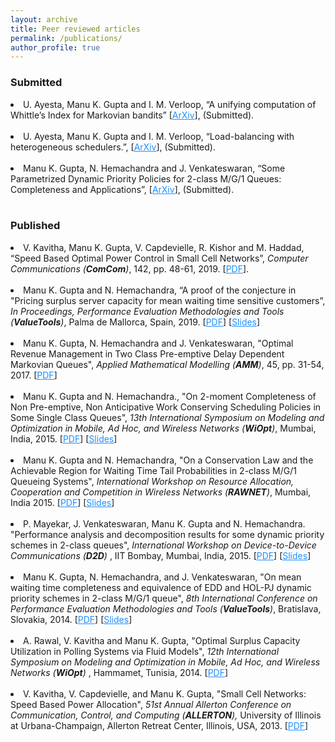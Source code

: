 ```yaml
---
layout: archive
title: Peer reviewed articles
permalink: /publications/
author_profile: true
---
```



<h3>Submitted</h3>



<li>U. Ayesta, Manu K. Gupta and I. M. Verloop, “A unifying computation of Whittle’s Index
for Markovian bandits” [<a href = "https://arxiv.org/pdf/1906.10946.pdf" target = "_blank"><span style="color:DodgerBlue;text-decoration: underline">ArXiv</span></a>], (Submitted).<br><br>
  
<li>U. Ayesta, Manu K. Gupta and I. M. Verloop, “Load-balancing with heterogeneous schedulers.”, [<a href = "https://arxiv.org/pdf/1810.07782.pdf" target = "_blank"><span style="color:DodgerBlue;text-decoration: underline">ArXiv</span></a>], (Submitted).<br><br>

<li>Manu K. Gupta, N. Hemachandra and J. Venkateswaran, “Some Parametrized Dynamic Priority Policies for 2-class M/G/1 Queues: Completeness and Applications”, [<a href = "https://arxiv.org/pdf/1804.03564.pdf" target = "_blank"><span style="color:DodgerBlue;text-decoration: underline">ArXiv</span></a>], (Submitted).<br><br>
 

<h3>Published</h3>

<li>V. Kavitha, Manu K. Gupta, V. Capdevielle, R. Kishor and M. Haddad, “Speed Based Optimal
Power Control in Small Cell Networks”, <i>Computer Communications (<b>ComCom</b>)</i>, 142,  pp. 48-61, 2019. [<a href="https://doi.org/10.1016/j.comcom.2019.04.009" target="_blank"><span style="color:DodgerBlue;text-decoration: underline">PDF</span></a>].<br><br>

<li>Manu K. Gupta and N. Hemachandra, “A proof of the conjecture in "Pricing surplus server capacity for mean waiting time sensitive customers”, <i>In Proceedings, Performance Evaluation Methodologies and Tools (<b>ValueTools</b>)</i>, Palma de Mallorca, Spain, 2019. [<a href="https://dl.acm.org/citation.cfm?doid=3306309.3306332" target="_blank"><span style="color:DodgerBlue;text-decoration: underline">PDF</span></a>] [<a href="https://manugupta-or.github.io/Slides/Valuetools2019proof.pdf" target="_blank"><span style="color:DodgerBlue;text-decoration: underline">Slides</span></a>] <br><br>


<li>Manu K. Gupta, N. Hemachandra and J. Venkateswaran, "Optimal Revenue Management in Two Class Pre-emptive Delay Dependent Markovian Queues", <i>Applied Mathematical Modelling (<b>AMM</b>)</i>, 45, pp. 31-54, 2017. [<a href="https://doi.org/10.1016/j.apm.2016.11.016" target="_blank"><span style="color:DodgerBlue;text-decoration: underline">PDF</span></a>]<br><br>



<li>Manu K. Gupta and N. Hemachandra., "On 2-moment Completeness of Non Pre-emptive, Non Anticipative Work Conserving Scheduling Policies in Some Single Class Queues", <i>13th International Symposium on Modeling and Optimization in Mobile, Ad Hoc, and Wireless Networks (<b>WiOpt</b>)</i>, Mumbai, India, 2015. [<a href="https://doi.org/10.1109/WIOPT.2015.7151082" target="_blank"><span style="color:DodgerBlue;text-decoration: underline">PDF</span></a>] [<a href="https://manugupta-or.github.io/Slides/Wiopt_2moment.pdf" target="_blank"><span style="color:DodgerBlue;text-decoration: underline">Slides</span></a>]<br><br>

<li>Manu K. Gupta and N. Hemachandra, "On a Conservation Law and the Achievable Region for Waiting Time Tail Probabilities in 2-class M/G/1 Queueing Systems", <i>International Workshop on Resource Allocation, Cooperation and Competition in Wireless Networks (<b>RAWNET</b>)</i>,  Mumbai, India 2015. [<a href="https://doi.org/10.1109/WIOPT.2015.7151064" target="_blank"><span style="color:DodgerBlue;text-decoration: underline">PDF</span></a>]  [<a href="https://manugupta-or.github.io/Slides/RAWNET_2015.pdf" target="_blank"><span style="color:DodgerBlue;text-decoration: underline">Slides</span></a>]<br><br>

<li>P. Mayekar, J. Venkateswaran, Manu K. Gupta and N. Hemachandra. "Performance analysis and decomposition results 
for some dynamic priority schemes in 2-class queues", <i>International Workshop on Device-to-Device Communications (<b>D2D</b>)</i> , 
IIT Bombay, Mumbai, India, 2015. [<a href="https://doi.org/10.1109/WIOPT.2015.7151062" target="_blank"><span style="color:DodgerBlue;text-decoration: underline">PDF</span></a>] 
[<a href="https://manugupta-or.github.io/Slides/D2D_simulation.pdf" target="_blank"><span style="color:DodgerBlue;text-decoration: underline">Slides</span></a>]<br><br>


<li>Manu K. Gupta, N. Hemachandra, and J. Venkateswaran, "On mean waiting time completeness and equivalence of EDD and HOL-PJ 
dynamic priority schemes in 2-class M/G/1 queue", <i>8th International Conference on Performance Evaluation Methodologies and Tools (<b>ValueTools</b>)</i>, Bratislava, Slovakia, 2014. [<a href="https://dl.acm.org/citation.cfm?id=2747650.2747695" target="_blank"><span style="color:DodgerBlue;text-decoration: underline">PDF</span></a>] [<a href="https://manugupta-or.github.io/Slides/Valuetools2014completeness.pdf" target="_blank"><span style="color:DodgerBlue;text-decoration: underline">Slides</span></a>]<br><br>


<li> A. Rawal, V. Kavitha and Manu K. Gupta, "Optimal Surplus Capacity Utilization in Polling Systems via Fluid Models", <i> 12th International Symposium on Modeling and Optimization in Mobile, Ad Hoc, and Wireless Networks (<b>WiOpt</b>) </i>, Hammamet, Tunisia, 2014. [<a href="https://ieeexplore.ieee.org/document/6850323" target="_blank"><span style="color:DodgerBlue;text-decoration: underline">PDF</span></a>]<br><br>


<li> V. Kavitha, V. Capdevielle, and Manu K. Gupta, "Small Cell Networks: Speed Based Power Allocation", <i> 51st Annual Allerton Conference on Communication, Control, and Computing (<b>ALLERTON</b>),</i> University of Illinois at Urbana-Champaign, Allerton Retreat Center, Illinois, USA, 2013. [<a href="https://ieeexplore.ieee.org/document/6736688" target="_blank"><span style="color:DodgerBlue;text-decoration: underline">PDF</span></a>]<br><br>

